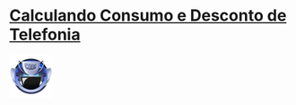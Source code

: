 # [Calculando Consumo e Desconto de Telefonia](https://web.dio.me/coding/desafios-de-codigo-java-intermediario-ii/algorithm/calculando-o-consumo-de-credito-em-ligacoes-telefonicas)

![alt text](image.png)
